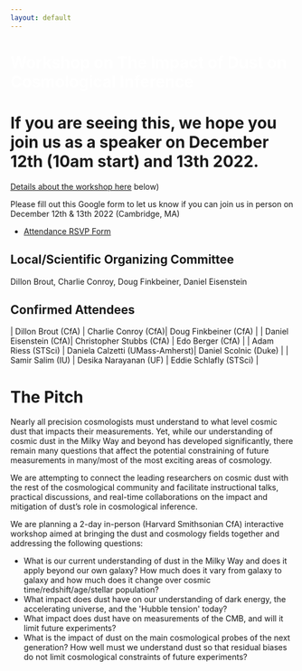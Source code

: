 ```yaml
---
layout: default
---
```


# <span style="color:white">Workshop on The Impact of Dust on Cosmological Inference</span>

# If you are seeing this, we hope you join us as a speaker on December 12th (10am start) and 13th 2022.

[Details about the workshop here](https://djbrout.github.io/Dust_In_Cosmology_CfA_2022/#the-pitch) below) 

Please fill out this Google form to let us know if you can join us in person on December 12th & 13th 2022 (Cambridge, MA)
* [Attendance RSVP Form](https://docs.google.com/forms/d/e/1FAIpQLSfpDN5LbUeNXzUcLl0ici5jvV37BOPDfxlz3f6H9GUrbqtsTg/viewform?usp=sf_link)


## Local/Scientific Organizing Committee

Dillon Brout, Charlie Conroy, Doug Finkbeiner, Daniel Eisenstein

## Confirmed Attendees

| Dillon Brout (CfA)  | Charlie Conroy (CfA)| Doug Finkbeiner (CfA) |
| Daniel Eisenstein (CfA)| Christopher Stubbs (CfA)  | Edo Berger (CfA) |
| Adam Riess (STSci) | Daniela Calzetti (UMass-Amherst)| Daniel Scolnic  (Duke)  |
| Samir Salim (IU) | Desika Narayanan (UF) | Eddie Schlafly (STSci) |


# <a name="pitch"></a>The Pitch
Nearly all precision cosmologists must understand to what level cosmic dust that impacts their measurements. Yet, while our understanding of cosmic dust in the Milky Way and beyond has developed significantly, there remain many questions that affect the potential constraining of future measurements in many/most of the most exciting areas of cosmology. 

We are attempting to connect the leading researchers on cosmic dust with the rest of the cosmological community and facilitate instructional talks, practical discussions, and real-time collaborations on the impact and mitigation of dust’s role in cosmological inference.

We are planning a 2-day in-person (Harvard Smithsonian CfA) interactive workshop aimed at bringing the dust and cosmology fields together and addressing the following questions:
* What is our current understanding of dust in the Milky Way and does it apply beyond our own galaxy? How much does it vary from galaxy to galaxy and how much does it change over cosmic time/redshift/age/stellar population?
* What impact does dust have on our understanding of dark energy, the accelerating universe, and the 'Hubble tension' today? 
* What impact does dust have on measurements of the CMB, and will it limit future experiments? 
* What is the impact of dust on the main cosmological probes of the next generation? How well must we understand dust so that residual biases do not limit cosmological constraints of future experiments?


